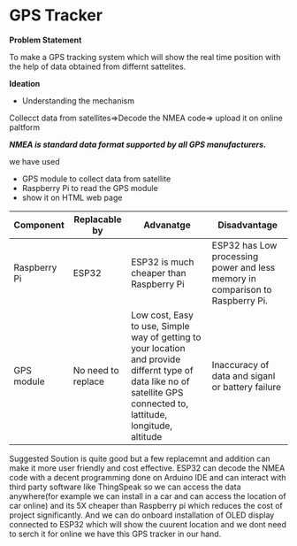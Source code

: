 # **GPS Tracker**

**Problem Statement**

To make a GPS tracking system which will show the real time position with the help of data obtained from differnt sattelites.

**Ideation**

- Understanding the mechanism

 Collecct data from satellites=>Decode the NMEA code=> upload it on online paltform
 
 ***NMEA is standard data format supported by all GPS manufacturers.***
 
 we have used
 - GPS module to collect data from satellite
 - Raspberry Pi to read the GPS module
 - show it on HTML web page
 
  
  
  | Component | Replacable by | Advanatge | Disadvantage
  | --- | --- | --- | --- |
  | Raspberry Pi | ESP32 | ESP32 is much cheaper than Raspberry Pi |  ESP32 has Low processing power and less memory in comparison to Raspberry Pi. |
  | GPS module | No need to replace | Low cost, Easy to use, Simple way of getting to your location and provide differnt type of data like no of satellite GPS connected to, lattitude, longitude, altitude | Inaccuracy of data and siganl or battery failure |
  
  
 
 Suggested Soution is quite good but a few replacemnt and addition can make it more user friendly and cost effective. ESP32 can decode the NMEA code with a decent programming done on Arduino IDE and can interact with third party software like ThingSpeak so we can access the data anywhere(for example we can install in a car and can access the location of car online) and its 5X cheaper than Raspberry pi which reduces the cost of project significantly. And we can do onboard installation of OLED display connected to ESP32 which will show the cuurent location and we dont need to serch it for online we have this GPS tracker in our hand.
